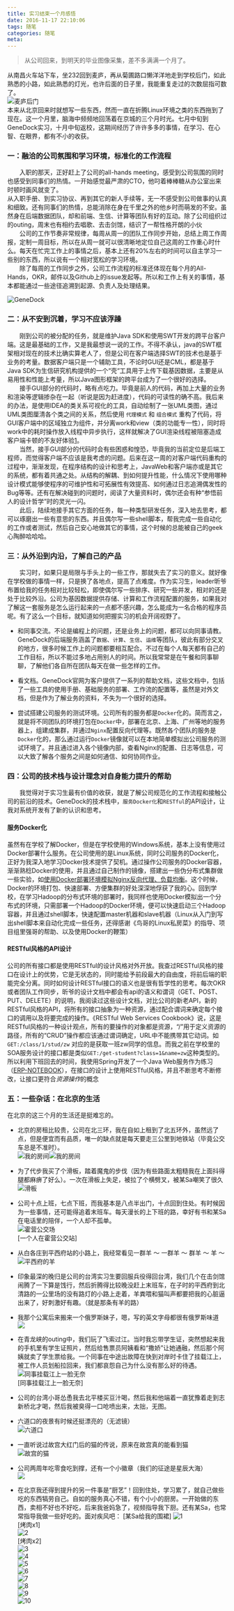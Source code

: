 ```yaml
---
title: 实习结束一个月感悟
date: 2016-11-17 22:10:06
tags: 随笔
categories: 随笔
meta:
---
```

> 从公司回来，到明天的毕业图像采集，差不多满满一个月了。  

从南昌火车站下车，坐232回到麦庐，再从菊圃路口懒洋洋地走到学校后门，如此熟悉的小路，如此熟悉的灯光，也许后面的日子里，我能重复走过的次数屈指可数了。  
![麦庐后门](http://cloud.atomicer.cn/blog-img/20161116/mailu.jpg?imageView2/2/w/200)  
本来从北京回来时就想写一些东西，然而一直在折腾Linux环境之类的东西拖到了现在。这一个月里，脑海中频频地回荡着在京城的三个月时光。七月中旬到GeneDock实习，十月中旬返校，这期间经历了许许多多的事情，在学习、在心智、在眼界，都有不小的收获。
<!-- more -->

### 一：融洽的公司氛围和学习环境，标准化的工作流程
　　入职的那天，正好赶上了公司的all-hands meeting，感受到公司氛围的同时也感受到同事们的热情。一开始感觉最严肃的CTO，他叼着棒棒糖从办公室出来时顿时画风就变了。  
从入职手册、到实习协议、再到其它的新人手续等，无一不感受到公司做事的认真和细致。还有同事们的热情，总能消除在身在千里之外的他乡时而萌发的不安。虽然身在后端数据团队，却和前端、生信、计算等团队有好的互动。除了公司组织过的outing，周末也有相约去唱歌、去击剑馆，结识了一帮性格开朗的小伙  
　　公司的工作节奏非常规律，每周从周一的团队工作同步开始，总结上周工作周报，定制一周目标，所以在从周一就可以很清晰地定位自己这周的工作重心时什么。每天在忙完工作上的事情之后，基本上还有20%左右的时间可以自主学习一些别的东西，所以说有一个相对宽松的学习环境。  
　　除了每周的工作同步之外，公司工作流程的标准还体现在每个月的All-Hands，OKR，邮件以及Github上的issue发起等。所以和工作上有关的事情，基本都能通过一些途径追溯到起源、负责人及处理结果。

![GeneDock](http://cloud.atomicer.cn/blog-img/beijing/lADOikjEX80CgM0CgA_640_640.jpg_620x10000q90g.jpg?imageView2/2/w/170)

### 二：从不安到沉着，学习不应该浮躁
　　刚到公司的被分配的任务，就是维护Java SDK和使用SWT开发的跨平台客户端。这是最基础的工作，又是我最想说一说的工作。不得不承认，java的SWT框架相对现在的技术比确实算老人了，但是公司在客户端选择SWT的技术也是基于业务的考量。数据客户端只是一个辅助工具，不论时GUI还是CML，都是基于Java SDK为生信研究机构提供的一个“壳“工具用于上传下载基因数据，主要是从易用性和性能上考量，所以Java图形框架的跨平台成为了一个很好的选择。  
　　接手GUI部分的代码时，略有点吃力。毕竟是前人的代码，再加上大量的业务和渲染等逻辑掺杂在一起（听说是因为赶进度），代码的可读性的确不高。我后来的办法，是使用IDEA的类关系可视化的工具，自动绘制了一张UML类图，通过UML类图厘清各个类之间的关系，然后使用 `代理模式` 和 `组合模式` 重构了代码，将GUI客户端中的区域独立为组件，并分离work和view（类的功能专一性），同时将work中的耗时操作放入线程中异步执行，这样就解决了GUI渲染线程被阻塞造成客户端卡顿的不友好体验[1](/2016/08/09/SWT碰到的问题/)。  
　　当然，接手GUI部分的代码时会有些困惑和惶恐，毕竟我的当前定位是后端工程师，而觉得客户端不应该是我考虑的问题。后来在这一周的对客户端代码重构的过程中，渐渐发现，在程序结构的设计和思考上，JavaWeb和客户端亦或是其它的系统，都有着共通之处。从结构的解耦、到如何提升性能，什么情况下使用哪种设计模式能够使程序的可维护性和可拓展性有效提高、如何通过日志追溯偶发性的Bug等等。还有在解决碰到的问题时，阅读了大量资料时，偶尔还会有种“参悟前人的设计哲学”时的灵光一闪。  
　　此后，陆续地接手其它方面的任务，每一种类型研发任务，深入地去思考，都可以琢磨出一些有意思的东西。并且偶尔写一些shell脚本，帮我完成一些自动化的工作或者测试，然后自己安心地做其它的事情，这个时候的总能被自己的geek心陶醉哈哈哈。

### 三：从外沿到内沿，了解自己的产品
　　实习时，如果只是局限与手头上的一些工作，那就失去了实习的意义。就好像在学校做的事情一样，只是换了各地点，提高了点难度。作为实习生，leader昕爷布置给我的任务相对比较轻松，即使偶尔写一些排序、研究一些并发，相对的还是处于比较外沿。公司为基因数据提供存储、计算和工作流程配置的服务，如果我对了解这一套服务是怎么运行起来的一点都不感兴趣，怎么能成为一名合格的程序员呢。有了这么一个目标，就知道如何把握实习的机会开阔视野了。

* 和同事交流。不论是编程上的问题，还是业务上的问题，都可以向同事请教。GeneDock的后端服务涵盖了`数据`、`计算`、`生信`、`运维`等团队，彼此有部分交叉的地方，很多时候工作上的问题都要相互配合。不过在每个人每天都有自己的工作目标，所以不能过多地占用别人的时间。所以我常常是在午餐和同事聊聊，了解他们各自所在团队每天在做一些怎样的工作。

* 看文档。GeneDock官网为客户提供了一系列的帮助文档，这些文档中，包括了一些工具的使用手册、基础服务的部署、工作流的配置等，虽然是对外文档，但是作为了解业务的资料，不失为一个很好的选择。  

* 尝试搭建公司服务的测试环境。公司所有的服务都是`Docker`化的。简而言之，就是将不同团队的环境打包在`Docker`中，部署在北京、上海、广州等地的服务器上，组建成集群，并通过`Nginx`配置反向代理等。既然各个团队的服务是`Docker`化的，那么通过运行`Docker`镜像就可以在本地简单模拟出公司服务的测试环境了。并且通过进入各个镜像内部，查看Nginx的配置、日志等信息，可以大致了解各个服务之间是如何通信、如何协同作业。

### 四：公司的技术栈与设计理念对自身能力提升的帮助
　　我觉得对于实习生最有价值的收获，就是了解公司规范化的工作流程和接触公司的前沿的技术。GeneDock的技术栈中，`服务Docker化`和`RESTful`的API设计，让我对系统开发有了新的认识和思考。
#### 服务Docker化
虽然有在学校了解Docker，但是在学校使用的Windows系统，基本上没有使用过Docker部署什么服务。在公司使用的是Linux系统，同时公司服务的Docker化，正好为我深入地学习Docker技术提供了契机。通过操作公司服务的Docker容器，渐渐熟稔Docker的使用，并且通过自己制作的镜像，搭建出一些伪分布式集群做一些实验，如[使用Docker部署环境模拟Nginx反向代理、负载均衡](/2016/10/12/使用Docker加Nginx模拟实现负载均衡/)。这个时候，Docker的环境打包、快速部署、方便集群的好处深深地俘获了我的心。回到学校，在学习Hadoop的分布式环境的部署时，我同样也使用Docker模拟出一个分布式的环境，只需部署一个Hadoop的Docker环境，便可以快速启动三个Hadoop容器，并且通过shell脚本，快速配置master机器和slave机器（Linux从入门到写出shell脚本来自动化完成一些任务，还得感谢《鸟哥的Linux私房菜》的指导、项目组里强哥的帮助、以及使用Docker的鞭策）
#### RESTful风格的API设计
公司的所有接口都是使用RESTful的设计风格对外开放。我查过RESTful风格的接口在设计上的优势，它是无状态的，同时能给予前段最大的自由度，将前后端的职能完全分离。同时如何设计RESTful接口的语义也是很有哲学性的思考。每次OKR或者团队工作同步，昕爷的设计文档中都会有api的语义和谓词（GET、POST、PUT、DELETE）的说明，我阅读过这些设计文档，对比公司的新老API，新的RESTful风格的API，将所有的接口抽象为一种资源，通过配合谓词来确定每个接口的调用以及将要完成的操作。《RESTful Web Services Cookbook》说，这是RESTful风格的一种设计观点，所有的要操作的对象都是资源，“/”用于定义资源的路径，所有的“CRUD”操作都应该通过谓词确定，URL中不能携带其它动词。如`GET:/class/1/stud/zw`  对应的是获取一班zw同学的信息。而我之前在学校里的SOA服务设计的接口都是类似`GET:/get-student?class=1&name=zw`这种类型的。所以利用下班回去的时间，我使用Spring开发了一个Java Web服务作为练习（[ERP-NOTEBOOK](https://github.com/raomuyang/ERP-Notebook)），在接口的设计上使用RESTful风格，并且不断思考不断修改，让接口更符合*资源操作*的概念

### 五：一些杂话：在北京的生活
在北京的这三个月的生活还是挺难忘的。
* 北京的房租比较贵，公司在北三环，我在自如上租到了北五环外，虽然远了点，但是便宜而有品质，唯一的缺点就是每天要走三公里到地铁站（毕竟公交车总是不准时）。  
![我的房间](http://cloud.atomicer.cn/blog-img/beijing/lADOikZwN80NgM0SAA_4608_3456.jpg_620x10000q90g.jpg?imageView2/2/w/300)![我的房间](http://cloud.atomicer.cn/blog-img/beijing/lADOikZwXM0NgM0SAA_4608_3456.jpg_620x10000q90g.jpg?imageView2/2/w/300)  

* 为了代步我买了个滑板，踏着魔鬼的步伐（因为有些路面太粗糙我在上面抖得腿都麻痹了好么）。一次在滑板上失足，被拉了个横劈叉，被某Sa嘲笑了很久  
![滑板](http://cloud.atomicer.cn/blog-img/beijing/lADOikjEc80SAM0NgA_3456_4608.jpg_620x10000q90g.jpg?imageView2/2/w/300)  

* 公司十点上班，七点下班，而我基本是八点半出门，十点回到住处。有时候因为一些事情，还可能得追着末班车。每天漫长的上下班的路，幸好有书和某Sa在电话里的陪伴，一个人却不孤单。  
![霍营公交场](http://cloud.atomicer.cn/blog-img/beijing/lADOikjFYc0NgM0SAA_4608_3456.jpg_620x10000q90g.jpg)  
[一个人在霍营公交站]  

* 从白各庄到平西府站的小路上，我经常看见一群羊 ～ 一群羊 ～ 群羊 ～ 羊 ～  
![平西府的羊](http://cloud.atomicer.cn/blog-img/beijing/lADOikjEiM0HgM0FoA_1440_1920.jpg_620x10000q90g.jpg?imageView2/2/w/400)

* 印象最深的晚归是公司的台湾实习生要回服兵役得回台湾，我们几个在击剑馆闹腾了一下算是饯行，然后折腾得比较晚没赶上末班车，在子时的平西府到北清路的一公里场的没有路灯的小路上走着，羊粪喂和猫叫声都要把我的心脏逼出来了，好刺激好有趣。（就是那条有羊的路）  

* 我那个公寓后来搬来一个俄罗斯妹子，嗯，写的英文字母都很有俄罗斯味道  
![](http://cloud.atomicer.cn/blog-img/beijing/lADOikjEgs0SAM0NgA_3456_4608.jpg_620x10000q90g.jpg?imageView2/2/w/400)  

* 在青龙峡的outing中，我们玩了飞索过江。当时我忘带学生证，突然想起来我的手机里有学生证照片，然后给售票员阿姨看和“撒娇”让她通融，然后那个阿姨就卖了学生票给我。一个同事在中途出故障在快到对岸时卡住了挂载江上，被工作人员划船拉回来，我们都哀怨自己为什么没有那么好的待遇。  
![同事挂载江上一脸无奈](http://cloud.atomicer.cn/blog-img/beijing/lADOikZ6g80NgM0SAA_4608_3456.jpg_620x10000q90g.jpg?imageView2/2/w/600)  
[同事挂载江上一脸无奈]  

* 公司的台湾小哥怂恿我去北平楼买豆汁喝，然后我和他端着一直犹豫着走到志新桥北才喝，然后我被臭得一口呛喷出来，太拙，无图。


* 六道口的夜景有时候还挺漂亮的（无滤镜）  
![六道口](http://cloud.atomicer.cn/blog-img/beijing/lADOikZ6h80NgM0SAA_4608_3456.jpg_620x10000q90g.jpg)  

* 一直听说过故宫大红门后的猫的传说，原来在故宫真的能看到猫  
![故宫的猫](http://cloud.atomicer.cn/blog-img/beijing/lADOikZ6cM0NgM0SAA_4608_3456.jpg_620x10000q90g.jpg?imageView2/2/w/600)  

* 公司两周年吃零食吃到撑，还有一个小徽章（我们的征途是星辰大海）  
![](http://cloud.atomicer.cn/blog-img/beijing/lADOikZ6eM0SAM0NgA_3456_4608.jpg_620x10000q90g.jpg?imageView2/2/w/400)  

* 在北京我还得到提升的另一件事是“厨艺”！回到住处，学习累了，就自己做些吃的东西犒劳自己。自如的服务真心不错，有个小小的厨房。一开始做的东西，卖相不好也不好吃，后来我爸妈急了，视频指导我下厨。还有某Sa，也常常指导我做一些好吃的。面对疾风吧：
[某Sa给我的围裙]
![1](http://cloud.atomicer.cn/blog-img/beijing/lADOikjEh80KgM0F6A_1512_2688.jpg_620x10000q90g.jpg?imageView2/2/w/300)   
[烤肉x1]   
![2](http://cloud.atomicer.cn/blog-img/beijing/lADOikjEg80HgM0FoA_1440_1920.jpg_620x10000q90g.jpg)     
[烤肉x2]     
![3](http://cloud.atomicer.cn/blog-img/beijing/lADOikZwXc0HgM0FoA_1440_1920.jpg_620x10000q90g.jpg)       
![4](http://cloud.atomicer.cn/blog-img/beijing/lADOikSi3M0SAM0NgA_3456_4608.jpg_620x10000q90g.jpg)   
![5](http://cloud.atomicer.cn/blog-img/beijing/lADOikZ6fs0SAM0NgA_3456_4608.jpg_620x10000q90g.jpg)   
![6](http://cloud.atomicer.cn/blog-img/beijing/lADOikZ6Ys0NgM0SAA_4608_3456.jpg_620x10000q90g.jpg)   
![7](http://cloud.atomicer.cn/blog-img/beijing/lADOikZ6bM0SAM0NgA_3456_4608.jpg_620x10000q90g.jpg)  
![8](http://cloud.atomicer.cn/blog-img/beijing/lADOikSiyM0SAM0NgA_3456_4608.jpg_620x10000q90g.jpg)   
![9](http://cloud.atomicer.cn/blog-img/beijing/lADOikSiv80SAM0NgA_3456_4608.jpg_620x10000q90g.jpg)   
![10](http://cloud.atomicer.cn/blog-img/beijing/lADOikSirM0SAM0NgA_3456_4608.jpg_620x10000q90g.jpg)   
